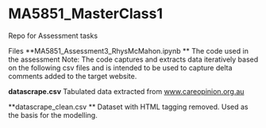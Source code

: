 # MA5851_MasterClass1
Repo for Assessment tasks

Files
**MA5851_Assessment3_RhysMcMahon.ipynb **
  The code used in the assessment
  Note: The code captures and extracts data iteratively based on the following csv files
        and is intended to be used to capture delta comments added to the target website.
        
**datascrape.csv**
  Tabulated data extracted from www.careopinion.org.au
  
**datascrape_clean.csv **
  Dataset with HTML tagging removed. Used as the basis for the modelling.

